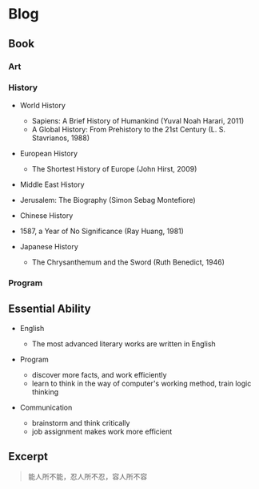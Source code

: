 # Blog

## Book

###  Art

### History

* World History

  * Sapiens: A Brief History of Humankind \(Yuval Noah Harari, 2011\)
  * A Global History: From Prehistory to the 21st Century \(L. S. Stavrianos, 1988\)

* European History

  *  The Shortest History of Europe \(John Hirst, 2009\)

*  Middle East History

  * Jerusalem: The Biography \(Simon Sebag Montefiore\)

*  Chinese History

  * 1587, a Year of No Significance \(Ray Huang, 1981\)

* Japanese History

  * The Chrysanthemum and the Sword \(Ruth Benedict, 1946\)

### Program



## Essential Ability

* English

  *  The most advanced literary works are written in English

* Program

  * discover more facts, and work efficiently
  * learn to think in the way of computer's working method, train logic thinking

* Communication
  * brainstorm and think critically
  * job assignment makes work more efficient

## Excerpt

> 能人所不能，忍人所不忍，容人所不容

>

